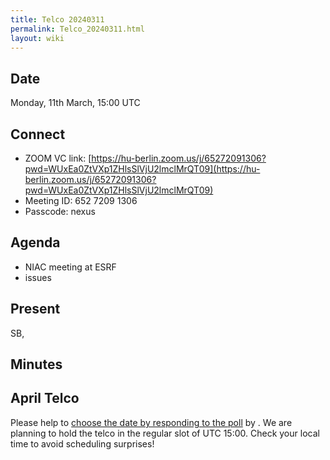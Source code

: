 ```yaml
---
title: Telco 20240311
permalink: Telco_20240311.html
layout: wiki
---
```


Date
----

Monday, 11th March, 15:00 UTC


Connect
-------
* ZOOM VC link: [https://hu-berlin.zoom.us/j/65272091306?pwd=WUxEa0ZtVXp1ZHlsSlVjU2lmclMrQT09](https://hu-berlin.zoom.us/j/65272091306?pwd=WUxEa0ZtVXp1ZHlsSlVjU2lmclMrQT09)
* Meeting ID: 652 7209 1306
* Passcode: nexus

Agenda
------
* NIAC meeting at ESRF
* issues

Present
-------
SB, 

Minutes
-------



April Telco
--------------

Please help to [choose the date by responding to the poll]() by . We are planning to hold the telco in the regular slot of UTC 15:00. Check your local time to avoid scheduling surprises!
